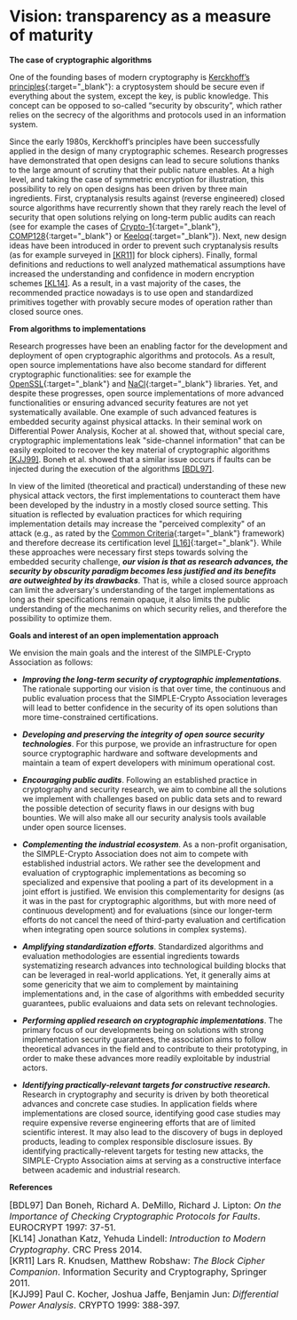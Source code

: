 # Vision: transparency as a measure of maturity

**The case of cryptographic algorithms**

One of the founding bases of modern cryptography is [Kerckhoff’s principles](https://en.wikipedia.org/wiki/Kerckhoffs_principle){:target="_blank"}: 
a cryptosystem should be secure even if everything about the system, except the key, 
is public knowledge. This concept can be opposed to so-called “security by obscurity”, 
which rather relies on the secrecy of the algorithms and protocols used
in an information system.

Since the early 1980s, Kerckhoff’s principles have been successfully
applied in the design of many cryptographic schemes. Research progresses have demonstrated that 
open designs can lead to secure solutions thanks to the large amount of scrutiny
that their public nature enables.
At a high level, and taking the case of symmetric encryption for illustration, 
this possibility to rely on open designs has been driven by three main ingredients.
First, cryptanalysis results against (reverse engineered) closed source algorithms
have recurrently shown that they rarely reach the level of security that open 
solutions relying on long-term public audits can reach (see for example the cases of
[Crypto-1](https://en.wikipedia.org/wiki/Crypto-1){:target="_blank"}, [COMP128](https://en.wikipedia.org/wiki/COMP128){:target="_blank"} 
or [Keeloq](https://en.wikipedia.org/wiki/KeeLoq){:target="_blank"}).
Next, new design ideas have been introduced in order to prevent such cryptanalysis results (as for example
surveyed in [\[KR11\]](#KR11) for block ciphers). Finally, 
formal definitions and reductions to well analyzed mathematical assumptions have increased the 
understanding and confidence in modern encryption schemes [\[KL14\]](#KL14). As a result, in a vast 
majority of the cases, the recommended practice nowadays is to use open and standardized 
primitives together with provably secure modes of operation rather than closed source ones. 

**From algorithms to implementations**

Research progresses have been an enabling factor for the development and deployment of open cryptographic 
algorithms and protocols. As a result, open source implementations have also become standard for 
different cryptographic functionalities: see for example the [OpenSSL](https://en.wikipedia.org/wiki/OpenSSL){:target="_blank"} 
and [NaCl](https://en.wikipedia.org/wiki/NaCl_(software)){:target="_blank"} libraries.
Yet, and despite these progresses, open source implementations of more advanced functionalities
or ensuring advanced security features are not yet systematically available.
One example of such advanced features is embedded security against physical attacks. 
In their seminal work on Differential Power Analysis, Kocher at al. showed that, without special care, cryptographic implementations 
leak "side-channel information" that can be easily exploited to recover the key material of 
cryptographic algorithms [\[KJJ99\]](#KJJ99). Boneh et al. showed that a similar issue occurs 
if faults can be injected during the execution of the algorithms [\[BDL97\]](#BDL97). 

In view of the limited (theoretical and practical) understanding of these new physical attack 
vectors, the first implementations to counteract them have been developed by the industry in a 
mostly closed source setting. This situation is reflected by evaluation practices 
for which requiring implementation details may increase the "perceived complexity" of an
attack (e.g., as rated by the [Common Criteria](https://www.commoncriteriaportal.org/){:target="_blank"} framework) 
and therefore decrease its certification 
level [\[L16\]](/pdfs/Lomne_16.pdf){:target="_blank"}.
While these approaches were necessary first steps towards solving
the embedded security challenge, <strong><em>our vision is that as research advances, the security 
by obscurity paradigm becomes less justified and its benefits are outweighted by its drawbacks</em></strong>. 
That is, while a closed source approach can limit the adversary's understanding of the target
implementations as long as their specifications remain opaque, it also limits the public
understanding of the mechanims on which security relies, and therefore the possibility to optimize them.

**Goals and interest of an open implementation approach**

We envision the main goals and the interest of the SIMPLE-Crypto Association as follows:

* <strong><em>Improving the long-term security of cryptographic implementations</em></strong>. The rationale 
supporting our vision is that over time, the continuous and public evaluation process that the SIMPLE-Crypto
Association leverages will lead to better confidence in the security of its open 
solutions than more time-constrained certifications.

* <strong><em>Developing and preserving the integrity of open source security technologies</em></strong>. For this purpose, we 
provide an infrastructure for open source cryptographic hardware and software 
developments and maintain a team of expert developers with minimum operational cost.

* <strong><em>Encouraging public audits</em></strong>. Following an established practice in cryptography and
security research, we aim to combine all the solutions we implement with challenges based on public data sets and to reward the 
possible detection of security flaws in our designs with bug bounties. We will also make all our security analysis
tools available under open source licenses.

* <strong><em>Complementing the industrial ecosystem</em></strong>. As a non-profit organisation, 
the SIMPLE-Crypto Association does not aim to compete with established industrial actors. 
We rather see the development and evaluation of cryptographic implementations as becoming 
so specialized and expensive that pooling a part of its development in a joint effort is justified.
We envision this complementarity for designs (as it was in the past for cryptographic algorithms, 
but with more need of continuous development) and for evaluations (since our longer-term efforts
do not cancel the need of third-party evaluation and certification when integrating open source
solutions in complex systems).

* <strong><em>Amplifying standardization efforts</em></strong>. Standardized algorithms
and evaluation methodologies are essential ingredients towards systematizing research advances into technological
building blocks that can be leveraged in real-world applications. Yet, it generally aims at some
genericity that we aim to complement by maintaining implementations and, in the case of
algorithms with embedded security guarantees, public evaluaions and data sets on relevant
technologies.

* <strong><em>Performing applied research on cryptographic implementations</em></strong>. The primary focus of our developments
being on solutions with strong implementation security guarantees, the association aims to follow theoretical
advances in the field and to contribute to their prototyping, in order to make these advances more readily
exploitable by industrial actors.

* <strong><em>Identifying practically-relevant targets for constructive research.</em></strong>
Research in cryptography and security is driven by both theoretical advances and concrete case studies.
In application fields where implementations are closed source,
identifying good case studies may require expensive reverse engineering efforts that are 
of limited scientific interest. It may also lead to the discovery of bugs in deployed products,
leading to complex responsible disclosure issues. By identifying practically-relevent
targets for testing new attacks, the SIMPLE-Crypto Association aims at serving as a
constructive interface between academic and industrial research.

**References**

<font size="3">
<a name="BDL97">[BDL97]</a> Dan Boneh, Richard A. DeMillo, Richard J. Lipton: <em>On the Importance of Checking Cryptographic Protocols for Faults</em>. EUROCRYPT 1997: 37-51.<br>
<a name="KL14">[KL14]</a> Jonathan Katz, Yehuda Lindell: <em>Introduction to Modern Cryptography</em>. CRC Press 2014.<br>
<a name="KR11">[KR11]</a> Lars R. Knudsen, Matthew Robshaw: <em>The Block Cipher Companion</em>. Information Security and Cryptography, Springer 2011.<br>
<a name="KJJ99">[KJJ99]</a> Paul C. Kocher, Joshua Jaffe, Benjamin Jun: <em>Differential Power Analysis</em>. CRYPTO 1999: 388-397.
</font>